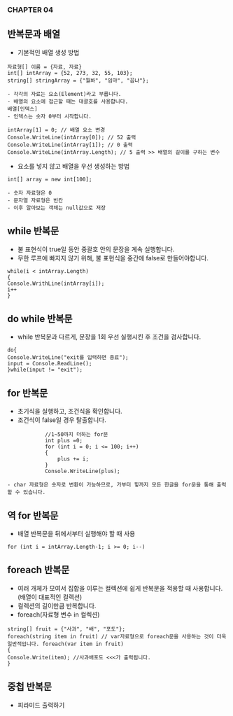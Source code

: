 ### CHAPTER 04
## 반복문과 배열
- 기본적인 배열 생성 방법
```
자료형[] 이름 = {자료, 자료}
int[] intArray = {52, 273, 32, 55, 103};
string[] stringArray = {"뭘봐", "임마", "꼽냐"};

- 각각의 자료는 요소(Element)라고 부릅니다.
- 배열의 요소에 접근할 때는 대괄호를 사용합니다.
배열[인덱스]
- 인덱스는 숫자 0부터 시작합니다.

intArray[1] = 0; // 배열 요소 변경
Console.WriteLine(intArray[0]); // 52 출력
Console.WriteLine(intArray[1]); // 0 출력
Console.WriteLine(intArray.Length); // 5 출력 >> 배열의 길이를 구하는 변수
```

- 요소를 넣지 않고 배열을 우선 생성하는 방법
```
int[] array = new int[100];

- 숫자 자료형은 0
- 문자열 자료형은 빈칸
- 이후 알아보는 객체는 null값으로 저장
```

## while 반복문
- 불 표현식이 true일 동안 중괄호 안의 문장을 계속 실행합니다.
- 무한 루프에 빠지지 않기 위해, 불 표현식을 중간에 false로 만들어야합니다.
```
while(i < intArray.Length)
{
Console.WrithLine(intArray[i]);
i++
}
```

## do while 반복문
- while 반복문과 다르게, 문장을 1회 우선 실행시킨 후 조건을 검사합니다.
```
do{
Console.WriteLine("exit를 입력하면 종료");
input = Console.ReadLine();
}while(input != "exit");
```

## for 반복문
- 초기식을 실행하고, 조건식을 확인합니다.
- 조건식이 false일 경우 탈출합니다.
```
            //1~50까지 더하는 for문
            int plus =0;
            for (int i = 0; i <= 100; i++)
            {
                plus += i;
            }
            Console.WriteLine(plus);
           
- char 자료형은 숫자로 변환이 가능하므로, 가부터 힣까지 모든 한글을 for문을 통해 출력할 수 있습니다.
```

## 역 for 반복문
- 배열 반복문을 뒤에서부터 실행해야 할 때 사용
```
for (int i = intArray.Length-1; i >= 0; i--)
```

## foreach 반복문
- 여러 개체가 모여서 집합을 이루는 컬렉션에 쉽게 반복문을 적용할 때 사용합니다. (배열이 대표적인 컬렉션)
- 컬렉션의 길이만큼 반복합니다.
- foreach(자료형 변수 in 컬렉션)
```
string[] fruit = {"사과", "배", "포도"};
foreach(string item in fruit) // var자료형으로 foreach문을 사용하는 것이 더욱 일반적입니다. foreach(var item in fruit)
{
Console.Write(item); //사과배포도 <<<가 출력됩니다.
}
```

## 중첩 반복문
- 피라미드 출력하기
```

```

